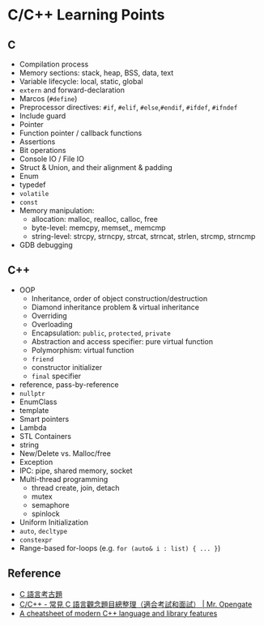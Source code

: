 # C/C++ Learning Points

## C

* Compilation process
* Memory sections: stack, heap, BSS, data, text
* Variable lifecycle: local, static, global
* `extern` and forward-declaration
* Marcos (`#define`)
* Preprocessor directives: `#if`, `#elif`, `#else`,`#endif`, `#ifdef`, `#ifndef`
* Include guard
* Pointer
* Function pointer / callback functions
* Assertions
* Bit operations
* Console IO / File IO
* Struct & Union, and their alignment & padding
* Enum
* typedef
* `volatile`
* `const`
* Memory manipulation:
    - allocation: malloc, realloc, calloc, free
    - byte-level: memcpy, memset,, memcmp
    - string-level: strcpy, strncpy, strcat, strncat, strlen, strcmp, strncmp
* GDB debugging

## C++
* OOP
    - Inheritance, order of object construction/destruction
    - Diamond inheritance problem & virtual inheritance
    - Overriding
    - Overloading
    - Encapsulation: `public`, `protected`, `private`
    - Abstraction and access specifier: pure virtual function
    - Polymorphism: virtual function
    - `friend`
    - constructor initializer
    - `final` specifier
* reference, pass-by-reference
* `nullptr`
* EnumClass
* template
* Smart pointers
* Lambda
* STL Containers
* string
* New/Delete vs. Malloc/free
* Exception
* IPC: pipe, shared memory, socket
* Multi-thread programming
    - thread create, join, detach
    - mutex
    - semaphore
    - spinlock
* Uniform Initialization
* `auto`, `decltype`
* `constexpr`
* Range-based for-loops (e.g. `for (auto& i : list) { ... }`)



## Reference
* [C 語言考古題](https://hackmd.io/@JJJJJJ/Sk4s24gIT)
* [C/C++ - 常見 C 語言觀念題目總整理（適合考試和面試） | Mr. Opengate ](https://www.mropengate.com/2017/08/cc-c.html)
* [A cheatsheet of modern C++ language and library features](https://github.com/CrashedBboy/modern-cpp-features)
